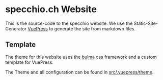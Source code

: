 # specchio.ch Website

This is the source-code to the specchio website. We use the
Static-Site-Generator [VuePress](https://vuepress.vuejs.org/) to generate the
site from markdown files. 

## Template

The theme for this website uses the [bulma](https://bulma.io/) css framework and
a custom template for VuePress. 

The Theme and all configuration can be found in
[src/.vuepress/theme](src/.vuepress/theme).

